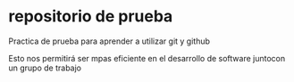 # repositorio de prueba

Practica de prueba para aprender a utilizar git y github

Esto nos permitirá ser mpas eficiente en el desarrollo de software juntocon un grupo de trabajo
